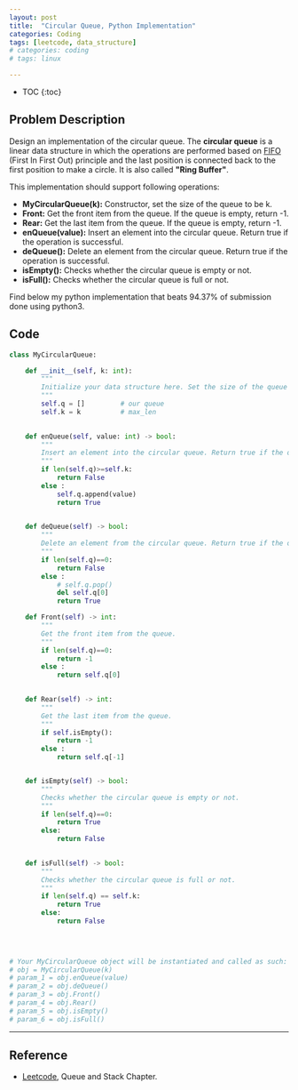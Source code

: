 ```yaml
---
layout: post
title:  "Circular Queue, Python Implementation"
categories: Coding
tags: [leetcode, data_structure]
# categories: coding
# tags: linux

---
```


* TOC
{:toc}

## Problem Description
Design an implementation of the circular queue. The **circular queue** is a linear data structure in which the operations are performed based on [FIFO](https://en.wikipedia.org/wiki/FIFO_and_LIFO_accounting) (First In First Out) principle and the last position is connected back to the first position to make a circle. It is also called **"Ring Buffer"**.

This implementation should support following operations:

- **MyCircularQueue(k):** Constructor, set the size of the queue to be k.
- **Front:** Get the front item from the queue. If the queue is empty, return -1.
- **Rear:** Get the last item from the queue. If the queue is empty, return -1.
- **enQueue(value):** Insert an element into the circular queue. Return true if the operation is successful.
- **deQueue():** Delete an element from the circular queue. Return true if the operation is successful.
- **isEmpty():** Checks whether the circular queue is empty or not.
- **isFull():** Checks whether the circular queue is full or not.

Find below my python implementation that beats 94.37% of submission done using python3. 

## Code
```python
class MyCircularQueue:

    def __init__(self, k: int):
        """
        Initialize your data structure here. Set the size of the queue to be k.
        """
        self.q = []         # our queue
        self.k = k          # max_len
        

    def enQueue(self, value: int) -> bool:
        """
        Insert an element into the circular queue. Return true if the operation is successful.
        """
        if len(self.q)>=self.k:
            return False
        else :    
            self.q.append(value)
            return True
        

    def deQueue(self) -> bool:
        """
        Delete an element from the circular queue. Return true if the operation is successful.
        """
        if len(self.q)==0:
            return False
        else :
            # self.q.pop()
            del self.q[0]
            return True    

    def Front(self) -> int:
        """
        Get the front item from the queue.
        """
        if len(self.q)==0:
            return -1
        else :
            return self.q[0]
        

    def Rear(self) -> int:
        """
        Get the last item from the queue.
        """
        if self.isEmpty():
            return -1
        else :
            return self.q[-1]


    def isEmpty(self) -> bool:
        """
        Checks whether the circular queue is empty or not.
        """
        if len(self.q)==0:
            return True
        else:
            return False
        

    def isFull(self) -> bool:
        """
        Checks whether the circular queue is full or not.
        """
        if len(self.q) == self.k:
            return True
        else:
            return False
        
        


# Your MyCircularQueue object will be instantiated and called as such:
# obj = MyCircularQueue(k)
# param_1 = obj.enQueue(value)
# param_2 = obj.deQueue()
# param_3 = obj.Front()
# param_4 = obj.Rear()
# param_5 = obj.isEmpty()
# param_6 = obj.isFull()
```
---

## Reference
- [Leetcode](https://leetcode.com/explore/learn/card/queue-stack/228/first-in-first-out-data-structure/1337/), Queue and Stack Chapter. 


<!--<table style="width:100%">
<col width="20%">
<col width="10">
<col >

</table>-->

<style type="text/css">
td {
    border: 0.5px;
    vertical-align: center;
    text-align: left;
}
</style>


<div id="hyvor-talk-view"></div>
<script type="text/javascript">
    var HYVOR_TALK_WEBSITE = 193; // DO NOT CHANGE THIS
    var HYVOR_TALK_CONFIG = {
        url: "https://skabongo.github.io/",
        id: "1125"
    }
</script>
<script type="text/javascript" src="//talk.hyvor.com/web-api/embed"></script>